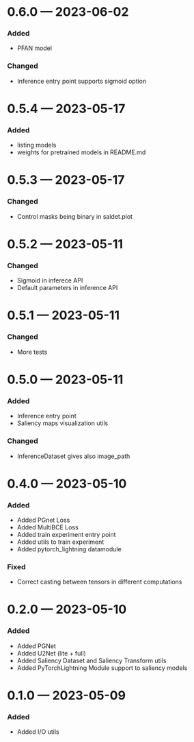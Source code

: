 
<a id='changelog-0.6.0'></a>
# 0.6.0 — 2023-06-02

### Added
- PFAN model

### Changed
- Inference entry point supports sigmoid option

<a id='changelog-0.5.4'></a>
# 0.5.4 — 2023-05-17

### Added
- listing models
- weights for pretrained models in README.md

<a id='changelog-0.5.3'></a>
# 0.5.3 — 2023-05-17

### Changed
- Control masks being binary in saldet.plot

<a id='changelog-0.5.1'></a>
# 0.5.2 — 2023-05-11

### Changed
- Sigmoid in inferece API
- Default parameters in inference API

<a id='changelog-0.5.1'></a>
# 0.5.1 — 2023-05-11

### Changed
- More tests

<a id='changelog-0.5.0'></a>
# 0.5.0 — 2023-05-11

### Added
- Inference entry point
- Saliency maps visualization utils

### Changed
- InferenceDataset gives also image_path

<a id='changelog-0.4.0'></a>
# 0.4.0 — 2023-05-10

### Added
- Added PGnet Loss
- Added MultiBCE Loss
- Added train experiment entry point
- Added utils to train experiment
- Added pytorch_lightning datamodule

### Fixed
- Correct casting between tensors in different computations


<a id='changelog-0.2.0'></a>
# 0.2.0 — 2023-05-10

### Added
- Added PGNet
- Added U2Net (lite + full)
- Added Saliency Dataset and Saliency Transform utils
- Added PyTorchLightning Module support to saliency models


<a id='changelog-0.1.0'></a>
# 0.1.0 — 2023-05-09

### Added
- Added I/O utils
